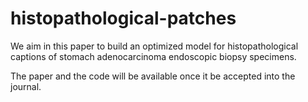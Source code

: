 # histopathological-patches
We aim in this paper to build an optimized model for histopathological captions of stomach adenocarcinoma endoscopic biopsy specimens.

The paper and the code will be available once it be accepted into the journal.
